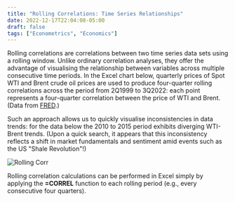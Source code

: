 ```yaml
---
title: "Rolling Correlations: Time Series Relationships"
date: 2022-12-17T22:04:08-05:00
draft: false
tags: ["Econometrics", "Economics"]
---
```

Rolling correlations are correlations between two time series data sets using a rolling window. Unlike ordinary correlation analyses, they offer the advantage of visualising the relationship between variables across multiple consecutive time periods. In the Excel chart below, quarterly prices of Spot WTI and Brent crude oil prices are used to produce four-quarter rolling correlations across the period from 2Q1999 to 3Q2022: each point represents a four-quarter correlation between the price of WTI and Brent. (Data from [FRED](https://fred.stlouisfed.org/).)

Such an approach allows us to quickly visualise inconsistencies in data trends: for the data below the 2010 to 2015 period exhibits diverging WTI-Brent trends. (Upon a quick search, it appears that this inconsistency reflects a shift in market fundamentals and sentiment amid events such as the US "Shale Revolution"!)

![Rolling Corr](/Rolling.jpg)

Rolling correlation calculations can be performed in Excel simply by applying the **=CORREL** function to each rolling period (e.g., every consecutive four quarters).
